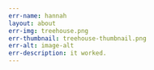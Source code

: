 ```yaml
---
err-name: hannah
layout: about
err-img: treehouse.png
err-thumbnail: treehouse-thumbnail.png
err-alt: image-alt
err-description: it worked.
---
```

